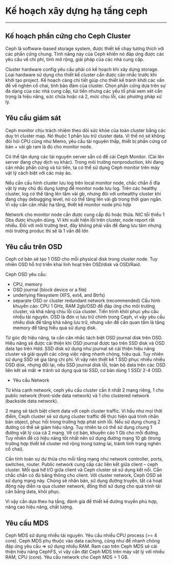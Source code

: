 # Kế hoạch xây dựng hạ tầng ceph
---
## Kế hoạch phần cứng cho Ceph Cluster
Ceph là software-based storage system, được thiết kế chạy tương thích với các phần cứng chung. Tính năng này của Ceph khiến nó đáp ứng được các yêu cầu về chi phí, tính mở rộng, giải pháp của các nhà cung cấp.

Cluster hardware config yêu cầu phải có kế hoạch khi xây dựng storage. Loại hardware sử dụng cho thiết kế cluster cần được cân nhắc trước khi khởi tạo project. Kế hoạch càng chi tiết giúp cho thiết kế tránh khởi các vấn đề về nghẽn cổ chai, tính bảo đảm của cluster. Chọn phần cứng dựa trên sự đa dạng của các nhà cung cấp, túi tiền nhưng các yếu tố phải xem xét cẩn trọng là hiệu năng, sức chứa hoặc cả 2, mức chịu lỗi, các phương pháp xử lý.

## Yêu cầu giám sát
Ceph monitor chịu trách nhiệm theo dõi sức khỏe của toàn cluster bằng các duy trì cluster map. Nó thuộc 1 phần lưu trữ cluster data. Vì thế nó sẽ không đòi hỏi CPU cũng như Memo, yêu cầu tài nguyên thấp, thiết bị phần cứng cơ bản + vài gb ram là đủ cho monitor node.

Có thể tận dụng các tài nguyên server sẵn có để cài Ceph Monitor. (Cài lên server đang chạy dịch vụ khác). Trong môi trường nonproduction, khi đang cân nhắc phần cứng và túi tiền, ta có thể sử dụng Ceph monitor trên máy vật lý cách biệt với các máy ảo.

Nếu cần cấu hình cluster lưu log trên local monitor node, chắc chắn ổ đĩa vật lý máy chủ đủ dụng lượng để monitor node lưu log. Trên các healthy cluster, log có thể tăng lên tầm vài gb, nhưng đôi với unhealthy cluster khi đang chạy debugging level, nó có thể tăng lên vài gb trong thời gian  ngắn. Vì vậy cần cân nhắc hạ tằng, thiết kế monitor node phù hợp

Network cho monitor node cần được cung cấp đủ hoặc thừa. NIC tổi thiểu 1 Gbs được khuyên dùng. Vì khi xuất hiện lỗi trên cluster, node report rất nhiều. Đối với môi trường test, đây không phải vấn đề đang lưu tâm nhưng môi trường produc thì sẽ là 1 vấn đề lớn

## Yêu cầu trên OSD
Ceph cơ bản sẽ tạo 1 OSD cho mỗi physical disk trong cluster node. Tuy nhiên OSD hỗ trợ triển khai linh hoạt trên OSD/disk và OSD/Raid.

Ceph OSD yêu cầu:
+ CPU, memory
+ OSD journal (block device or a file)
+ underlying filesystem (XFS, ext4, and Btrfs)
+ separate OSD or cluster redundant network (recommended)
Cấu hình khuyến cáo: CPU 1 GHz, RAM 2gb/OSD để đáp ứng cho môi trường cluster, và khả năng chịu lỗi của cluster. Tiến trình khôi phục yêu cầu nhiều tài nguyên.
OSD là đơn vị lưu trữ chính trong Ceph, vì vậy yêu cầu nhiều disk để tăng khả năng lưu trữ, nhưng vấn đề cần quan tầm là tăng memory để tăng hiểu quả sử dụng disk.

Từ góc độ hiệu năng, ta cần cân nhắc tách biệt OSD journal disk trên OSD. Hiệu năng sẽ được cải thiện khi OSD journal được tạo trên SSD disk và OSD data tạo trên Hdd. SSD disk sử dụng như journal sẽ cải thiện hiệu năng cluster và giải quyết các công việc nặng nhanh chóng, hiệu quả. Tuy nhiên sử dụng SSD sẽ gia tăng chi phí. Vì vậy nên thiết kế 1 SSD phục nhiều nhiều OSD disk, nhưng đổi lại, nếu SSD journal disk lỗi, toàn bộ data trên các OSD liên kết sẽ mất => tránh sử dụng quả tải SSD, cơ bản dùng 1 SSD/ 2-4 OSD.

+ Yêu cầu Network

Từ khía cạnh network, ceph yêu cầu cluster cần ít nhất 2 mạng riêng, 1 cho public network (front-side data network) và 1 cho clustered network (backside data network).

2 mạng sẽ tách biệt client data với ceph cluster traffic. Vì hầu như mọi thời điểm, Ceph cluster sẽ sử dụng cluster traffic để thực hiện quá trình nhân bản object, phục hồi trong trường hợp phát sinh lỗi. Nếu sử dụng chung 2 đường có thể sẽ giảm hiệu năng. Tuy nhiên ta có thể sử dụng chung 1 đường vật lý của cả 2 mạng. Về cơ bản, khuyến cáo 1 Gb cho mỗi đường. Tuy nhiên để có hiệu năng tốt nhất  nên sử dụng đường mạng 10 gb (trong trường hợp thiết kế cluster mở rộng trong tương lai, tránh tính trạng nghẽn cổ chai).

Cần tính toán sự dư thừa cho mỗi tầng mạng như network controller, ports, switches, router. Public network cung cấp các liên kết giữa client – ceph cluster. Mỗi quá hđ I/O giữa client và Ceph cluster sẽ sử dụng kết nối. Cần chắc chắn có đủ băng thông cho client. Với cluster network, Ceph OSD sẽ sử dụng mạng này. Chúng sẽ nhân bản, sử dụng đường truyền, tất cả hoạt động này diễn ra qua cluster network, đồng thời sử dụng cho quá trình tái cân bằng data, khôi phục.

Vì vậy cần dựa theo hạ tầng, đánh giá để thiết kế đường truyền phù hợp, nâng cao hiệu năng, chất lượng.

## Yêu cầu MDS

Ceph MDS sử dụng  nhiều tài nguyên. Yêu cầu nhiều CPU process (>= 4 core). Ceph MDS phụ thuộc vào data caching, cũng như để nhanh chóng đáp ứng yêu cầu => sử dụng nhiều RAM. Ram cao trên Ceph MDS sẽ cải thiện hiệu năng CephFS,  vì vậy cần đặt Ceph MDS trên máy vật lý với nhiều RAM, CPU (core). Yêu cầu network cho Ceph MDS = 1 GB.